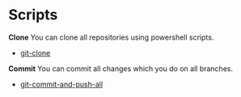 # Scripts

**Clone**
You can clone all repositories using powershell scripts.
- [git-clone](https://github.com/flapek/Epilepsy_Health_App/Scripts/git-clone.ps1)

**Commit**
You can commit all changes which you do on all branches.
- [git-commit-and-push-all](https://github.com/flapek/Epilepsy_Health_App/Scripts/git-commit-and-push-all.ps1)